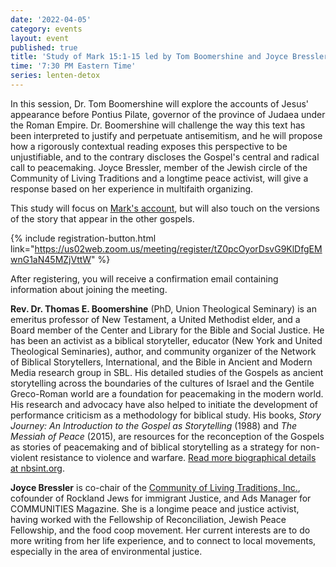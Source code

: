 ```yaml
---
date: '2022-04-05'
category: events
layout: event
published: true
title: 'Study of Mark 15:1-15 led by Tom Boomershine and Joyce Bressler'
time: '7:30 PM Eastern Time'
series: lenten-detox
---
```

In this session, Dr. Tom Boomershine will explore the accounts of Jesus' appearance before Pontius Pilate, governor of the province of Judaea under the Roman Empire. Dr. Boomershine will challenge the way this text has been interpreted to justify and perpetuate antisemitism, and he will propose how a rigorously contextual reading exposes this perspective to be unjustifiable, and to the contrary discloses the Gospel's central and radical call to peacemaking. Joyce Bressler, member of the Jewish circle of the Community of Living Traditions and a longtime peace activist, will give a response based on her experience in multifaith organizing.

This study will focus on [Mark's account](https://bible.oremus.org/?ql=511340094), but will also touch on the versions of the story that appear in the other gospels.

{% include registration-button.html link="https://us02web.zoom.us/meeting/register/tZ0pcOyorDsvG9KlDfgEMwnG1aN45MZjVttW" %}

After registering, you will receive a confirmation email containing information about joining the meeting.

**Rev. Dr. Thomas E. Boomershine** (PhD, Union Theological Seminary) is an emeritus professor of New Testament, a United Methodist elder, and a Board member of the Center and Library for the Bible and Social Justice. He has been an activist as a biblical storyteller, educator (New York and United Theological Seminaries), author, and community organizer of the Network of Biblical Storytellers, International, and the Bible in Ancient and Modern Media research group in SBL. His detailed studies of the Gospels as ancient storytelling across the boundaries of the cultures of Israel and the Gentile Greco-Roman world are a foundation for peacemaking in the modern world. His research and advocacy have also helped to initiate the development of performance criticism as a methodology for biblical study. His books, _Story Journey: An Introduction to the Gospel as Storytelling_ (1988) and _The Messiah of Peace_ (2015), are resources for the reconception of the Gospels as stories of peacemaking and of biblical storytelling as a strategy for non-violent resistance to violence and warfare. [Read more biographical details at nbsint.org](https://www.nbsint.org/about/our-founder-dr-tom-boomershine/).

**Joyce Bressler** is co-chair of the [Community of Living Traditions, Inc.](https://www.facebook.com/CLTMultifaith/), cofounder of Rockland Jews for immigrant Justice, and Ads Manager for COMMUNITIES Magazine. She is a longime peace and justice activist, having worked with the Fellowship of Reconciliation, Jewish Peace Fellowship, and the food coop movement. Her current interests are to do more writing from her life experience, and to connect to local movements, especially in the area of environmental justice.
